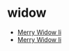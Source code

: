 # widow

 * [Merry Widow Ii](index/m/merry-widow-ii-102778.json)
 * [Merry Widow Ii](index/m/merry-widow-ii-200156.json)
